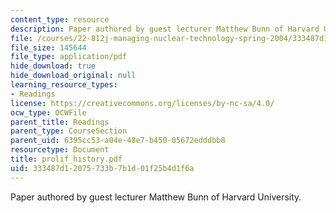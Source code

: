 ```yaml
---
content_type: resource
description: Paper authored by guest lecturer Matthew Bunn of Harvard University.
file: /courses/22-812j-managing-nuclear-technology-spring-2004/333487d12075733b7b1d01f25b4d1f6a_prolif_history.pdf
file_size: 145644
file_type: application/pdf
hide_download: true
hide_download_original: null
learning_resource_types:
- Readings
license: https://creativecommons.org/licenses/by-nc-sa/4.0/
ocw_type: OCWFile
parent_title: Readings
parent_type: CourseSection
parent_uid: 6395cc53-a04e-48e7-b450-05672edddbb8
resourcetype: Document
title: prolif_history.pdf
uid: 333487d1-2075-733b-7b1d-01f25b4d1f6a
---
```

Paper authored by guest lecturer Matthew Bunn of Harvard University.